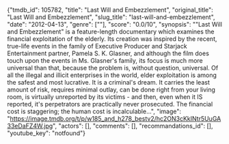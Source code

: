 {"tmdb_id": 105782, "title": "Last Will and Embezzlement", "original_title": "Last Will and Embezzlement", "slug_title": "last-will-and-embezzlement", "date": "2012-04-13", "genre": [""], "score": "0.0/10", "synopsis": "\"Last Will and Embezzlement\" is a feature-length documentary which examines the financial exploitation of the elderly. Its creation was inspired by the recent, true-life events in the family of Executive Producer and Starjack Entertainment partner, Pamela S. K. Glasner, and although the film does touch upon the events in Ms. Glasner's family, its focus is much more universal than that, because the problem is, without question, universal. Of all the illegal and illicit enterprises in the world, elder exploitation is among the safest and most lucrative. It is a criminal's dream. It carries the least amount of risk, requires minimal outlay, can be done right from your living room, is virtually unreported by its victims - and then, even when it IS reported, it's perpetrators are practically never prosecuted. The financial cost is staggering; the human cost is incalculable...", "image": "https://image.tmdb.org/t/p/w185_and_h278_bestv2/hc2ON3cKkINtr5UuGA33eDaFZ4W.jpg", "actors": [], "comments": [], "recommandations_id": [], "youtube_key": "notfound"}